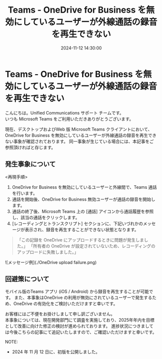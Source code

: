 ﻿---
title: Teams - OneDrive for Business を無効にしているユーザーが外線通話の録音を再生できない
date: 2024-11-12 14:30:00
tags:
  - Teams
  - Client
---

# Teams - OneDrive for Business を無効にしているユーザーが外線通話の録音を再生できない

こんにちは。Unified Communications サポート チームです。  
いつも Microsoft Teams をご利用いただきありがとうございます。  

現在、デスクトップおよびWeb 版 Microsoft Teams クライアントにおいて、OneDrive for Business を無効にしているユーザーが外線通話の録音を再生できない事象が確認されております。
同一事象が生じている場合には、本記事をご参照頂ければと存じます。

## 発生事象について
<再現手順>
1) OneDrive for Business を無効にしているユーザーと外線間で、Teams 通話を行います。
2) 通話を開始後、OneDrive for Business 無効ユーザーが通話の録音を開始します。
3) 通話の終了後、Microsoft Teams 上の [通話] アイコンから通話履歴を参照し、該当の通話をクリックします。
4) [レコーディングとトランスクリプト] セクションに、下記いづれかのメッセージが表示され、録音を再生することができない状態となります。

 > 「この記録を OneDrive にアップロードするときに問題が発生しました。」
 > 「所有者の OneDrive が設定されていないため、レコーディングのアップロードに失敗しました。」

![メッセージ例](./OneDrive upload failure.png)

## 回避策について
モバイル版のTeams アプリ (iOS / Android) から録音を再生することが可能です。
また、本事象はOneDrive の利用が無効にされているユーザーで発生するため、OneDrive の有効化をご検討いただけますと幸いです。

お客様にはご不便をお掛けしまして申し訳ございません。  
本事象については、現在開発部門にて調査を実施しており、2025年年内を目標として改善に向けた修正の検討が進められております。
進捗状況につきましては今後こちらの記事にて追記いたしますので、ご確認いただけますと幸いです。  

NOTE:  
- 2024 年 11 月 12 日に、初版を公開しました。

